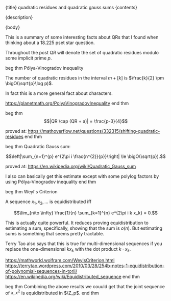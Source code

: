 {title}
quadratic residues and quadratic gauss sums
{contents}

{description}

{body}

This is a summary of some interesting facts about QRs that I
found when thinking about a 18.225 pset star question. 

Throughout the post $QR$ will denote the set of quadratic
residues modulo some implicit prime $p$.

beg thm
Pólya-Vinogradov inequality

The number of quadratic residues in the interval $m+[k]$ is
$\frac{k}{2} \pm \bigO(\sqrt{p}\log p)$.

In fact this is a more general fact about characters. 

https://planetmath.org/PolyaVinogradovInequality
end thm

beg thm
$$|QR \cap (QR + a)| = \frac{p-3}{4}$$

proved at: https://mathoverflow.net/questions/332315/shifting-quadratic-residues
end thm

beg thm 
Quadratic Gauss sum: 

$$\left|\sum_{n=1}^{p} e^{2\pi i \frac{n^{2}}{p}}\right| \le \bigO(\sqrt{p}).$$

proved at: https://en.wikipedia.org/wiki/Quadratic_Gauss_sum

I also can basically get this estimate except with some polylog
factors by using Pólya-Vinogradov inequality
end thm

beg thm
Weyl's Criterion 

A sequence $x_1,x_2,\ldots$ is equidistributed iff

$$\lim_{n\to \infty} \frac{1}{n} \sum_{k=1}^{n} e^{2\pi i k x_k} = 0.$$

This is actually quite powerful. 
It reduces proving equidistribution to estimating a sum,
specifically, showing that the sum is $o(n)$.
But estimating sums is something that seems pretty tractable. 

Terry Tao also says that this is true for multi-dimensional
sequences if you replace the one-dimensional $k x_k$ with the dot product $k\cdot x_k$. 

https://mathworld.wolfram.com/WeylsCriterion.html
https://terrytao.wordpress.com/2010/03/28/254b-notes-1-equidistribution-of-polynomial-sequences-in-torii/
https://en.wikipedia.org/wiki/Equidistributed_sequence
end thm

beg thm
Combining the above results we couuld get that the joint sequence
of $x, x^{2}$ is equidistributed in $\Z_p$. 
end thm

